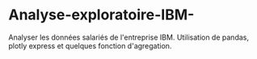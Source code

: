 # Analyse-exploratoire-IBM-
Analyser les données salariés de l'entreprise IBM. Utilisation de pandas, plotly express et quelques fonction d'agregation. 
